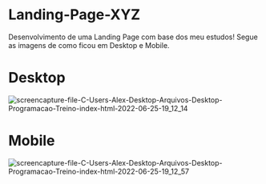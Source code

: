 # Landing-Page-XYZ
Desenvolvimento de uma Landing Page com base dos meu estudos!
Segue as imagens de como ficou em Desktop e Mobile.

# Desktop
![screencapture-file-C-Users-Alex-Desktop-Arquivos-Desktop-Programacao-Treino-index-html-2022-06-25-19_12_14](https://user-images.githubusercontent.com/91435296/175792190-89421903-28a2-4394-87cb-4cb9b0f2d231.png)

# Mobile 
![screencapture-file-C-Users-Alex-Desktop-Arquivos-Desktop-Programacao-Treino-index-html-2022-06-25-19_12_57](https://user-images.githubusercontent.com/91435296/175792225-fa7edd6f-9d66-4c75-95fd-c5f0648841d3.png)

